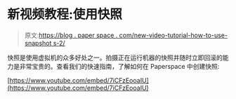 # 新视频教程:使用快照

> 原文:[https://blog . paper space . com/new-video-tutorial-how-to-use-snapshot s-2/](https://blog.paperspace.com/new-video-tutorial-how-to-use-snapshots-2/)

快照是使用虚拟机的众多好处之一。拍摄正在运行机器的快照并随时立即回滚的能力是非常宝贵的。查看我们的快速指南，了解如何在 Paperspace 中创建快照:

[https://www.youtube.com/embed/7iCFzEooaIU](https://www.youtube.com/embed/7iCFzEooaIU)